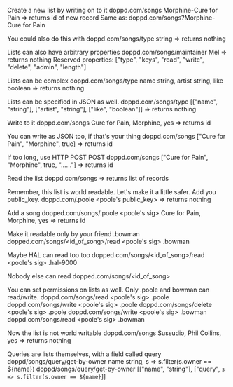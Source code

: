 Create a new list by writing on to it
doppd.com/songs Morphine-Cure for Pain
=> returns id of new record
Same as:
doppd.com/songs?Morphine-Cure for Pain

You could also do this with
doppd.com/songs/type string
=> returns nothing

Lists can also have arbitrary properties
doppd.com/songs/maintainer Mel
=> returns nothing
Reserved properties: ["type", "keys", "read", "write", "delete", "admin", "length"]

Lists can be complex
doppd.com/songs/type name string, artist string, like boolean
=> returns nothing

Lists can be specified in JSON as well.
doppd.com/songs/type [["name", "string"], ["artist", "string"], ["like", "boolean"]]
=> returns nothing

Write to it
doppd.com/songs Cure for Pain, Morphine, yes
=> returns id

You can write as JSON too, if that's your thing
doppd.com/songs ["Cure for Pain", "Morphine", true]
=> returns id

If too long, use HTTP POST
POST doppd.com/songs ["Cure for Pain", "Morphine", true, "......"]
=> returns id

Read the list
doppd.com/songs
=> returns list of records

Remember, this list is world readable. Let's make it a little safer. Add you public_key.
doppd.com/.poole <poole's public_key>
=> returns nothing

Add a song
dopped.com/songs/.poole <poole's sig> Cure for Pain, Morphine, yes
=> returns id

Make it readable only by your friend .bowman
dopped.com/songs/<id_of_song>/read <poole's sig> .bowman

Maybe HAL can read too too
dopped.com/songs/<id_of_song>/read <poole's sig> .hal-9000

Nobody else can read
dopped.com/songs/<id_of_song>

You can set permissions on lists as well. Only .poole and bowman can read/write.
doppd.com/songs/read <poole's sig> .poole
doppd.com/songs/write <poole's sig> .poole
doppd.com/songs/delete <poole's sig> .poole
doppd.com/songs/write <poole's sig> .bowman
doppd.com/songs/read <poole's sig> .bowman

Now the list is not world writable
doppd.com/songs Sussudio, Phil Collins, yes
=> returns nothing

Queries are lists themselves, with a field called query
doppd/songs/query/get-by-owner name string, s => s.filter(s.owner == ${name})
doppd/songs/query/get-by-owner [["name", "string"], ["query", `s => s.filter(s.owner == ${name}`]]
